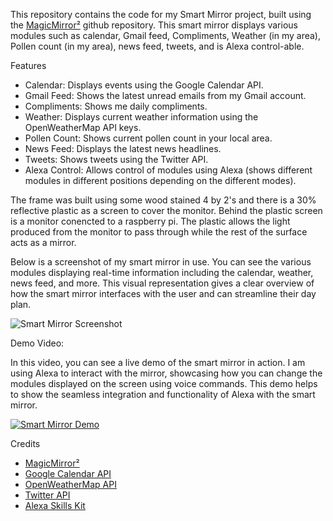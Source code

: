 This repository contains the code for my Smart Mirror project, built using the [MagicMirror²](https://github.com/MichMich/MagicMirror) github repository. This smart mirror displays various modules such as calendar, Gmail feed, Compliments, Weather (in my area), Pollen count (in my area), news feed, tweets, and is Alexa control-able.

Features

- Calendar: Displays events using the Google Calendar API.
- Gmail Feed: Shows the latest unread emails from my Gmail account.
- Compliments: Shows me daily compliments.
- Weather: Displays current weather information using the OpenWeatherMap API keys.
- Pollen Count: Shows current pollen count in your local area.
- News Feed: Displays the latest news headlines.
- Tweets: Shows tweets using the Twitter API.
- Alexa Control: Allows control of modules using Alexa (shows different modules in different positions depending on the different modes).

The frame was built using some wood stained 4 by 2's and there is a 30% reflective plastic as a screen to cover the monitor. Behind the plastic screen is a monitor conencted to a raspberry pi. The plastic allows the light produced from the monitor to pass through while the rest of the surface acts as a mirror.

Below is a screenshot of my smart mirror in use. You can see the various modules displaying real-time information including the calendar, weather, news feed, and more. This visual representation gives a clear overview of how the smart mirror interfaces with the user and can streamline their day plan.

![Smart Mirror Screenshot](https://github.com/user-attachments/assets/63d7d205-c826-49bc-84dd-bfae00d27e0b)

Demo Video:

In this video, you can see a live demo of the smart mirror in action. I am using Alexa to interact with the mirror, showcasing how you can change the modules displayed on the screen using voice commands. This demo helps to show the seamless integration and functionality of Alexa with the smart mirror.

[![Smart Mirror Demo](https://github.com/user-attachments/assets/84f04a63-4e9e-4597-804a-00e303a1b65d)](https://github.com/user-attachments/assets/84f04a63-4e9e-4597-804a-00e303a1b65d "Smart Mirror Demo Video")

Credits

- [MagicMirror²](https://github.com/MichMich/MagicMirror)
- [Google Calendar API](https://developers.google.com/calendar)
- [OpenWeatherMap API](https://openweathermap.org/api)
- [Twitter API](https://developer.twitter.com/en/docs/twitter-api)
- [Alexa Skills Kit](https://developer.amazon.com/en-US/alexa/alexa-skills-kit)
